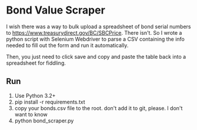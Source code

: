 # Bond Value Scraper

I wish there was a way to bulk upload a spreadsheet of bond serial numbers to https://www.treasurydirect.gov/BC/SBCPrice. There isn't. So I wrote a python script with Selenium Webdriver to parse a CSV containing the info needed to fill out the form and run it automatically.

Then, you just need to click save and copy and paste the table back into a spreadsheet for fiddling.

## Run
1. Use Python 3.2+
1. pip install -r requirements.txt
1. copy your bonds.csv file to the root. don't add it to git, please. I don't want to know
1. python bond_scraper.py